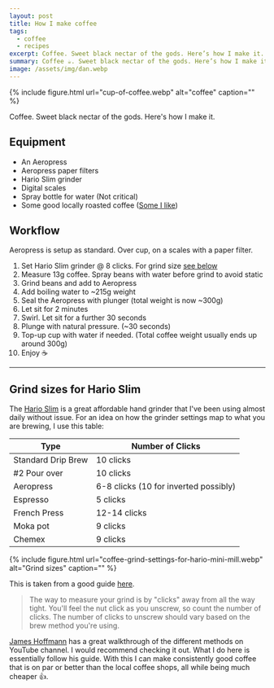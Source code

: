```yaml
---
layout: post
title: How I make coffee
tags:
  - coffee
  - recipes
excerpt: Coffee. Sweet black nectar of the gods. Here’s how I make it.
summary: Coffee ☕. Sweet black nectar of the gods. Here’s how I make it.
image: /assets/img/dan.webp
---
```


{% include figure.html url="cup-of-coffee.webp" alt="coffee" caption="" %}

Coffee. Sweet black nectar of the gods. Here's how I make it.

## Equipment

- An Aeropress
- Aeropress paper filters
- Hario Slim grinder
- Digital scales
- Spray bottle for water (Not critical)
- Some good locally roasted coffee ([Some I like](/wishlist/#coffee-))

## Workflow

Aeropress is setup as standard. Over cup, on a scales with a paper filter.

1. Set Hario Slim grinder @ 8 clicks. For grind size [see below](#grind-sizes-for-hario-slim)
2. Measure 13g coffee. Spray beans with water before grind to avoid static
3. Grind beans and add to Aeropress
4. Add boiling water to ~215g weight
5. Seal the Aeropress with plunger (total weight is now ~300g)
6. Let sit for 2 minutes
7. Swirl. Let sit for a further 30 seconds
8. Plunge with natural pressure. (~30 seconds)
9. Top-up cup with water if needed. (Total coffee weight usually ends up around 300g)
10. Enjoy ☕

---

## Grind sizes for Hario Slim

The [Hario Slim](https://www.hario.co.uk/products/hario-mini-mill-slim-hand-coffee-grinder) is a great affordable hand grinder that I've been using almost daily without issue. For an idea on how the grinder settings map to what you are brewing, I use this table:

| Type               | Number of Clicks                      |
| ------------------ | ------------------------------------- |
| Standard Drip Brew | 10 clicks                             |
| #2 Pour over       | 10 clicks                             |
| Aeropress          | 6-8 clicks (10 for inverted possibly) |
| Espresso           | 5 clicks                              |
| French Press       | 12-14 clicks                          |
| Moka pot           | 9 clicks                              |
| Chemex             | 9 clicks                              |

{% include figure.html url="coffee-grind-settings-for-hario-mini-mill.webp" alt="Grind sizes" caption="" %}

This is taken from a good guide [here](https://howchoo.com/coffee/how-to-adjust-your-hario-mini-mill-coffee-grinder).

> The way to measure your grind is by "clicks" away from all the way tight. You'll feel the nut click as you unscrew, so count the number of clicks. The number of clicks to unscrew should vary based on the brew method you're using.

[James Hoffmann](https://www.youtube.com/channel/UCMb0O2CdPBNi-QqPk5T3gsQ) has a great walkthrough of the different methods on YouTube channel. I would recommend checking it out. What I do here is essentially follow his guide. With this I can make consistently good coffee that is on par or better than the local coffee shops, all while being much cheaper 👍.
